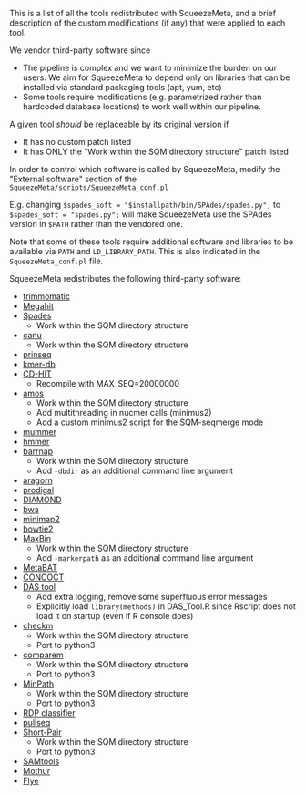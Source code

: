 This is a list of all the tools redistributed with SqueezeMeta, and a brief description of the custom modifications (if any) that were applied to each tool.

We vendor third-party software since
- The pipeline is complex and we want to minimize the burden on our users. We aim for SqueezeMeta to depend only on libraries that can be installed via standard packaging tools (apt, yum, etc)
- Some tools require modifications (e.g. parametrized rather than hardcoded database locations) to work well within our pipeline.

A given tool _should_ be replaceable by its original version if
- It has no custom patch listed
- It has ONLY the "Work within the SQM directory structure" patch listed

In order to control which software is called by SqueezeMeta, modify the "External software" section of the `SqueezeMeta/scripts/SqueezeMeta_conf.pl`

E.g. changing `$spades_soft = "$installpath/bin/SPAdes/spades.py";` to `$spades_soft = "spades.py";` will make SqueezeMeta use the SPAdes version in `$PATH` rather than the vendored one.

Note that some of these tools require additional software and libraries to be available via `PATH` and `LD_LIBRARY_PATH`. This is also indicated in the `SqueezeMeta_conf.pl` file.

SqueezeMeta redistributes the following third-party software:
* [trimmomatic](http://www.usadellab.org/cms/?page=trimmomatic)
* [Megahit](https://github.com/voutcn/megahit)
* [Spades](http://cab.spbu.ru/software/spades)
  - Work within the SQM directory structure
* [canu](https://github.com/marbl/canu)
  - Work within the SQM directory structure
* [prinseq](http://prinseq.sourceforge.net)
* [kmer-db](https://github.com/refresh-bio/kmer-db)
* [CD-HIT](https://github.com/weizhongli/cdhit)
  - Recompile with MAX_SEQ=20000000
* [amos](http://www.cs.jhu.edu/~genomics/AMOS)
  - Work within the SQM directory structure
  - Add multithreading in nucmer calls (minimus2)
  - Add a custom minimus2 script for the SQM-seqmerge mode
* [mummer](https://github.com/mummer4/mummer)
* [hmmer](http://hmmer.org/)
* [barrnap](https://github.com/tseemann/barrnap)
  - Work within the SQM directory structure
  - Add `-dbdir` as an additional command line argument
* [aragorn](http://130.235.244.92/ARAGORN/)
* [prodigal](https://github.com/hyattpd/Prodigal)
* [DIAMOND](https://github.com/bbuchfink/diamond)
* [bwa](https://github.com/lh3/bwa)
* [minimap2](https://github.com/lh3/minimap2)
* [bowtie2](http://bowtie-bio.sourceforge.net/bowtie2/index.shtml)
* [MaxBin](https://downloads.jbei.org/data/microbial_communities/MaxBin/MaxBin.html)
  - Work within the SQM directory structure
  - Add `-markerpath` as an additional command line argument
* [MetaBAT](https://bitbucket.org/berkeleylab/metabat)
* [CONCOCT](https://github.com/BinPro/CONCOCT)
* [DAS tool](https://github.com/cmks/DAS_Tool)
  - Add extra logging, remove some superfluous error messages
  - Explicitly load `library(methods)` in DAS_Tool.R since Rscript does not load it on startup (even if R console does)
* [checkm](http://ecogenomics.github.io/CheckM)
  - Work within the SQM directory structure
  - Port to python3
* [comparem](https://github.com/dparks1134/CompareM)
  - Work within the SQM directory structure
  - Port to python3
* [MinPath](http://omics.informatics.indiana.edu/MinPath)
  - Work within the SQM directory structure
  - Port to python3
* [RDP classifier](https://github.com/rdpstaff/classifier)
* [pullseq](https://github.com/bcthomas/pullseq)
* [Short-Pair](https://sourceforge.net/projects/short-pair/)
  - Work within the SQM directory structure
  - Port to python3
* [SAMtools](http://samtools.sourceforge.net/)
* [Mothur](https://mothur.org/)
* [Flye](https://github.com/fenderglass/Flye)
